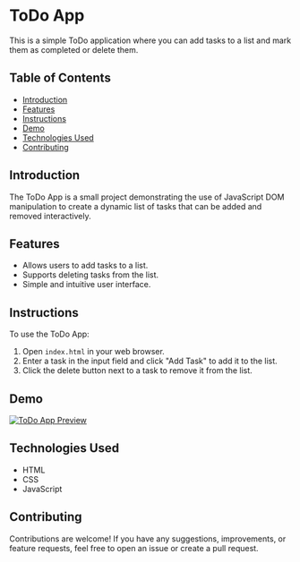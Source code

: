# ToDo App

This is a simple ToDo application where you can add tasks to a list and mark them as completed or delete them.

## Table of Contents

- [Introduction](#introduction)
- [Features](#features)
- [Instructions](#instructions)
- [Demo](#demo)
- [Technologies Used](#technologies-used)
- [Contributing](#contributing)

## Introduction

The ToDo App is a small project demonstrating the use of JavaScript DOM manipulation to create a dynamic list of tasks that can be added and removed interactively.

## Features

- Allows users to add tasks to a list.
- Supports deleting tasks from the list.
- Simple and intuitive user interface.

## Instructions

To use the ToDo App:

1. Open `index.html` in your web browser.
2. Enter a task in the input field and click "Add Task" to add it to the list.
3. Click the delete button next to a task to remove it from the list.

## Demo

[![ToDo App Preview](preview.png)](https://hardiksrivastavaa.github.io/ToDo-App/)

## Technologies Used

- HTML
- CSS
- JavaScript

## Contributing

Contributions are welcome! If you have any suggestions, improvements, or feature requests, feel free to open an issue or create a pull request.

